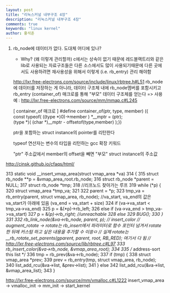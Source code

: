 ```yaml
---
layout: post
title: "리눅스커널 내부구조 4장"
description: "리눅스커널 내부구조 4장"
comments: true
keywords: "linux kernel"
author: 홍석준
---
```


1. rb_node에 데이터가 없다. 도대체 어디에 있나?
    - Why? (왜 이렇게 관리할까)
        c에서는 상속이 없기 때문에 레드블랙트리와 같은 lib로 사용되는 자료구조들은 다른 소스에서도 많이 사용되기때문에 다른 곳에서도 사용하려면 재사용성을 위해서 이렇게 (i.e. rb_entry) 관리 해야함

    http://lxr.free-electrons.com/source/include/linux/rbtree.h#L51
    rb_node에 데이터를 저장하는 게 아니라, 데이터 구조체 내에 rb_node멤버를 포함시키고
    rb_entry (container_of) 매크로를 통해 "부모" 데이터 구조체를 얻는다
        => 사용 예 : http://lxr.free-electrons.com/source/mm/mmap.c#L245

    [ container_of 매크로 ]
    #define container_of(ptr, type, member) ({          \
    const typeof( ((type *)0)->member ) *__mptr = (ptr);    \
    (type *)( (char *)__mptr - offsetof(type,member) );})

    ptr을 포함하는 struct instance의 pointer를 리턴한다

    typeof 연산자는 변수의 타입을 리턴하는 gcc 확장 키워드

    "ptr" 주소값에서 member의 offset을 빼면 "부모" struct instance의 주소값

http://cinsk.github.io/cfaqs/html/


313 static void __insert_vmap_area(struct vmap_area *va)
314 {
315         struct rb_node **p = &vmap_area_root.rb_node;
316         struct rb_node *parent = NULL;
317         struct rb_node *tmp;
318 //리프노드 찾아가는 루프
319         while (*p) {
320                 struct vmap_area *tmp_va;
321 
322                 parent = *p;
323                 tmp_va = rb_entry(parent, struct vmap_area, rb_node);
//va_start, va_end의 값은 va_start가 아래에 있음 (va_end = va_start + size)
324                 if (va->va_start < tmp_va->va_end)
325                         p = &(*p)->rb_left;
326                 else if (va->va_end > tmp_va->va_start)
327                         p = &(*p)->rb_right;
//unreachable
328                 else
329                         BUG();
330         }
331 
332         rb_link_node(&va->rb_node, parent, p);
// insert_color
// augment_rotate -> rotate는 rb_insert에서 파라미터로 함수 포인터 넘겨서 rotate한 뒤에 커스텀 하고 싶은 내용을 추가할 수 이씅ㅁ
// 실제 rotate는  __rb_rotate_set_parents(gparent, parent, root, RB_RED); 여기서 다 됨
// http://lxr.free-electrons.com/source/lib/rbtree.c#L97
333         rb_insert_color(&va->rb_node, &vmap_area_root);
334 
335         /* address-sort this list */
336         tmp = rb_prev(&va->rb_node);
337         if (tmp) {
338                 struct vmap_area *prev;
339                 prev = rb_entry(tmp, struct vmap_area, rb_node);
340                 list_add_rcu(&va->list, &prev->list);
341         } else
342                 list_add_rcu(&va->list, &vmap_area_list);
343 }

http://lxr.free-electrons.com/source/mm/vmalloc.c#L1222
insert_vmap_area -> vmalloc_init -> mm_init -> start_kernel

